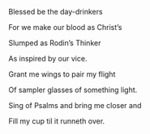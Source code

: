 Blessed be the day-drinkers

For we make our blood as Christ’s

Slumped as Rodin’s Thinker

As inspired by our vice. 

  

Grant me wings to pair my flight

Of sampler glasses of something light.

Sing of Psalms and bring me closer and

Fill my cup til it runneth over.